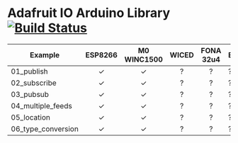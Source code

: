 # Adafruit IO Arduino Library [![Build Status](https://travis-ci.org/adafruit/Adafruit_IO_Arduino.svg?branch=master)](https://travis-ci.org/adafruit/Adafruit_IO_Arduino)

Example            | ESP8266      | M0 WINC1500  | WICED       | FONA 32u4   | Ethernet  |
------------------ | :----------: | :----------: | :---------: | :---------: | --------- |
01_publish         |      ✓       |      ✓       |      ?      |      ?      |      ?    |
02_subscribe       |      ✓       |      ✓       |      ?      |      ?      |      ?    |
03_pubsub          |      ✓       |      ✓       |      ?      |      ?      |      ?    |
04_multiple_feeds  |      ✓       |      ✓       |      ?      |      ?      |      ?    |
05_location        |      ✓       |      ✓       |      ?      |      ?      |      ?    |
06_type_conversion |      ✓       |      ✓       |      ?      |      ?      |      ?    |
